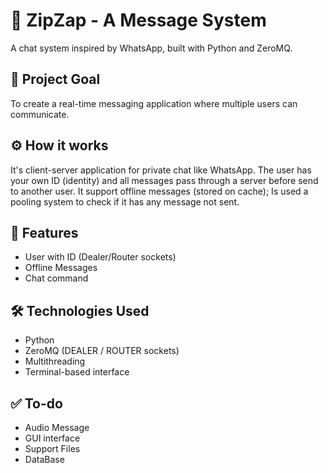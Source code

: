 # 📱 ZipZap - A Message System

A chat system inspired by WhatsApp, built with Python and ZeroMQ.

## 🚀 Project Goal

To create a real-time messaging application where multiple users can communicate.

## ⚙ How it works

It's client-server application for private chat like WhatsApp. The user has your own ID (identity) and all messages pass through a server before send to another user. It support offline messages (stored on cache); Is used a pooling system to check if it has any message not sent.

## 📰 Features
- User with ID (Dealer/Router sockets)
- Offline Messages
- Chat command

## 🛠️ Technologies Used
- Python 
- ZeroMQ (DEALER / ROUTER sockets)  
- Multithreading  
- Terminal-based interface

## ✅ To-do
- Audio Message
- GUI interface
- Support Files
- DataBase


